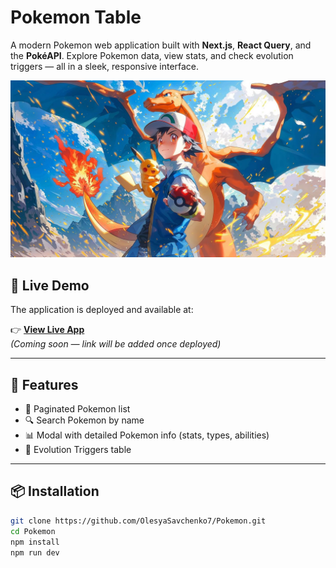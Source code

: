 # Pokemon Table

A modern Pokemon web application built with **Next.js**, **React Query**, and the **PokéAPI**. Explore Pokemon data, view stats, and check evolution triggers — all in a sleek, responsive interface.

![Pokemon App Screenshot](./public/pokemonPicture.jpg)

## 🔗 Live Demo

The application is deployed and available at:

👉 [**View Live App**](https://your-deployment-url.com)  
*(Coming soon — link will be added once deployed)*

---

## 🚀 Features

- 📃 Paginated Pokemon list
- 🔍 Search Pokemon by name
- 📊 Modal with detailed Pokemon info (stats, types, abilities)
- 🔁 Evolution Triggers table

---

## 📦 Installation

```bash
git clone https://github.com/OlesyaSavchenko7/Pokemon.git
cd Pokemon
npm install
npm run dev